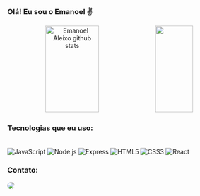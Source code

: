 ### Olá! Eu sou o Emanoel ✌️

<div align="center">  
  <img width="49%" height="195px" src="https://github-readme-stats.vercel.app/api?username=emanoelaleixo&show_icons=true&count_private=true&hide_border=true&title_color=00ced1&icon_color=00ced1&text_color=48d1cc&bg_color=0d1117" alt="Emanoel Aleixo github stats" /> 
  <img width="41%" height="195px" src="https://github-readme-stats.vercel.app/api/top-langs/?username=emanoelaleixo&layout=compact&hide_border=true&title_color=00ced1&text_color=00ced1&bg_color=0d1117" />
</div>

### Tecnologias que eu uso:

<div style="display:inline_block"><br/>
 <img align="center" alt="JavaScript" src="https://img.shields.io/badge/JavaScript-F7DF1E?style=for-the-badge&logo=javascript&logoColor=black">
 <img align="center" alt="Node.js" src="https://img.shields.io/badge/Node.js-43853D?style=for-the-badge&logo=node.js&logoColor=white">
 <img align="center" alt="Express" src="https://img.shields.io/badge/Express.js-404D59?style=for-the-badge">
 <img align="center" alt="HTML5" src="https://img.shields.io/badge/HTML5-E34F26?style=for-the-badge&logo=html5&logoColor=white">
 <img align="center" alt="CSS3" src="https://img.shields.io/badge/CSS3-1572B6?style=for-the-badge&logo=css3&logoColor=white">
 <img align="center" alt="React" src="https://img.shields.io/badge/React-20232A?style=for-the-badge&logo=react&logoColor=61DAFB">
 
 ### Contato:
<div> 
<a href="https://www.linkedin.com/in/emanoel-aleixo/" target="_blank"><img src="https://img.shields.io/badge/-LinkedIn-%230077B5?style=for-the-badge&logo=linkedin&logoColor=white" style="border-radius: 30px" target="_blank"></a> 
 </div>
